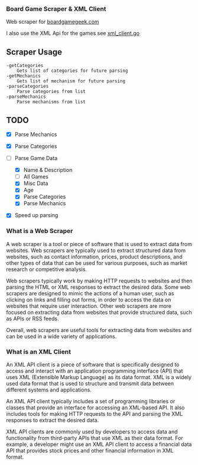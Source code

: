 ### Board Game Scraper & XML Client

Web scraper for [boardgamegeek.com](https://boardgamegeek.com/)

I also use the XML Api for the games see [xml_client.go](./xml_client.go)  

## Scraper Usage

```
-getCategories
    Gets list of categories for future parsing
-getMechanics
    Gets list of mechanism for future parsing
-parseCategories
    Parse categories from list
-parseMechanics
    Parse mechanisms from list
```

## TODO

- [x] Parse Mechanics
- [x] Parse Categories
- [ ] Parse Game Data
  - [x] Name & Description
  - [ ] All Games
  - [x] Misc Data
  - [x] Age
  - [x] Parse Categories
  - [x] Parse Mechanics

- [x] Speed up parsing


### What is a Web Scraper
A web scraper is a tool or piece of software that is used to extract data from websites. Web scrapers are typically used to extract structured data from websites, such as contact information, prices, product descriptions, and other types of data that can be used for various purposes, such as market research or competitive analysis.

Web scrapers typically work by making HTTP requests to websites and then parsing the HTML or XML responses to extract the desired data. Some web scrapers are designed to mimic the actions of a human user, such as clicking on links and filling out forms, in order to access the data on websites that require user interaction. Other web scrapers are more focused on extracting data from websites that provide structured data, such as APIs or RSS feeds.

Overall, web scrapers are useful tools for extracting data from websites and can be used in a wide variety of applications.

### What is an XML Client
An XML API client is a piece of software that is specifically designed to access and interact with an application programming interface (API) that uses XML (Extensible Markup Language) as its data format. XML is a widely used data format that is used to structure and transmit data between different systems and applications.

An XML API client typically includes a set of programming libraries or classes that provide an interface for accessing an XML-based API. It also includes tools for making HTTP requests to the API and parsing the XML responses to extract the desired data.

XML API clients are commonly used by developers to access data and functionality from third-party APIs that use XML as their data format. For example, a developer might use an XML API client to access a financial data API that provides stock prices and other financial information in XML format.
